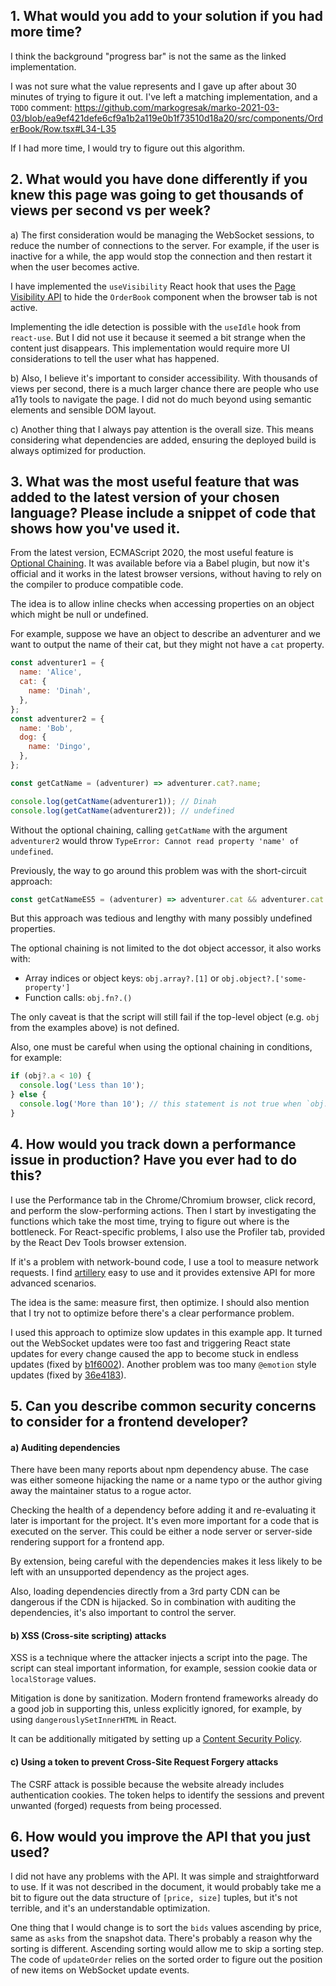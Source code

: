 ## 1. What would you add to your solution if you had more time?

I think the background "progress bar" is not the same as the linked implementation.

I was not sure what the value represents and I gave up after about 30 minutes of trying to figure it out. I've left a matching implementation, and a `TODO` comment: https://github.com/markogresak/marko-2021-03-03/blob/ea9ef421defe6cf9a1b2a119e0b1f73510d18a20/src/components/OrderBook/Row.tsx#L34-L35

If I had more time, I would try to figure out this algorithm.

## 2. What would you have done differently if you knew this page was going to get thousands of views per second vs per week?

a) The first consideration would be managing the WebSocket sessions, to reduce the number of connections to the server. For example, if the user is inactive for a while, the app would stop the connection and then restart it when the user becomes active.

I have implemented the `useVisibility` React hook that uses the [Page Visibility API](https://developer.mozilla.org/en-US/docs/Web/API/Page_Visibility_API) to hide the `OrderBook` component when the browser tab is not active.

Implementing the idle detection is possible with the `useIdle` hook from `react-use`. But I did not use it because it seemed a bit strange when the content just disappears. This implementation would require more UI considerations to tell the user what has happened.

b) Also, I believe it's important to consider accessibility. With thousands of views per second, there is a much larger chance there are people who use a11y tools to navigate the page. I did not do much beyond using semantic elements and sensible DOM layout.

c) Another thing that I always pay attention is the overall size. This means considering what dependencies are added, ensuring the deployed build is always optimized for production.

## 3. What was the most useful feature that was added to the latest version of your chosen language? Please include a snippet of code that shows how you've used it.

From the latest version, ECMAScript 2020, the most useful feature is [Optional Chaining](https://developer.mozilla.org/en-US/docs/Web/JavaScript/Reference/Operators/Optional_chaining). It was available before via a Babel plugin, but now it's official and it works in the latest browser versions, without having to rely on the compiler to produce compatible code.

The idea is to allow inline checks when accessing properties on an object which might be null or undefined.

For example, suppose we have an object to describe an adventurer and we want to output the name of their cat, but they might not have a `cat` property.

```js
const adventurer1 = {
  name: 'Alice',
  cat: {
    name: 'Dinah',
  },
};
const adventurer2 = {
  name: 'Bob',
  dog: {
    name: 'Dingo',
  },
};

const getCatName = (adventurer) => adventurer.cat?.name;

console.log(getCatName(adventurer1)); // Dinah
console.log(getCatName(adventurer2)); // undefined
```

Without the optional chaining, calling `getCatName` with the argument `adventurer2` would throw
`TypeError: Cannot read property 'name' of undefined`.

Previously, the way to go around this problem was with the short-circuit approach:

```js
const getCatNameES5 = (adventurer) => adventurer.cat && adventurer.cat.name;
```

But this approach was tedious and lengthy with many possibly undefined properties.

The optional chaining is not limited to the dot object accessor, it also works with:

- Array indices or object keys: `obj.array?.[1]` or `obj.object?.['some-property']`
- Function calls: `obj.fn?.()`

The only caveat is that the script will still fail if the top-level object (e.g. `obj` from the examples above) is not defined.

Also, one must be careful when using the optional chaining in conditions, for example:

```js
if (obj?.a < 10) {
  console.log('Less than 10');
} else {
  console.log('More than 10'); // this statement is not true when `obj.a` does not exist
}
```

## 4. How would you track down a performance issue in production? Have you ever had to do this?

I use the Performance tab in the Chrome/Chromium browser, click record, and perform the slow-performing actions. Then I start by investigating the functions which take the most time, trying to figure out where is the bottleneck. For React-specific problems, I also use the Profiler tab, provided by the React Dev Tools browser extension.

If it's a problem with network-bound code, I use a tool to measure network requests. I find [artillery](https://artillery.io/docs/guides/getting-started/installing-artillery.html) easy to use and it provides extensive API for more advanced scenarios.

The idea is the same: measure first, then optimize. I should also mention that I try not to optimize before there's a clear performance problem.

I used this approach to optimize slow updates in this example app. It turned out the WebSocket updates were too fast and triggering React state updates for every change caused the app to become stuck in endless updates (fixed by [b1f6002](https://github.com/markogresak/marko-2021-03-03/commit/b1f6002db60c3e41f85d34e185ff27402b5b8b8e)). Another problem was too many `@emotion` style updates (fixed by [36e4183](https://github.com/markogresak/marko-2021-03-03/commit/36e4183edd0051e98a30269cdd44cdcfdb4849f6)).

## 5. Can you describe common security concerns to consider for a frontend developer?

#### a) Auditing dependencies

There have been many reports about npm dependency abuse. The case was either someone hijacking the name or a name typo or the author giving away the maintainer status to a rogue actor.

Checking the health of a dependency before adding it and re-evaluating it later is important for the project. It's even more important for a code that is executed on the server. This could be either a node server or server-side rendering support for a frontend app.

By extension, being careful with the dependencies makes it less likely to be left with an unsupported dependency as the project ages.

Also, loading dependencies directly from a 3rd party CDN can be dangerous if the CDN is hijacked. So in combination with auditing the dependencies, it's also important to control the server.

#### b) XSS (Cross-site scripting) attacks

XSS is a technique where the attacker injects a script into the page. The script can steal important information, for example, session cookie data or `localStorage` values.

Mitigation is done by sanitization. Modern frontend frameworks already do a good job in supporting this, unless explicitly ignored, for example, by using `dangerouslySetInnerHTML` in React.

It can be additionally mitigated by setting up a [Content Security Policy](https://developer.mozilla.org/en-US/docs/Web/HTTP/CSP).

#### c) Using a token to prevent Cross-Site Request Forgery attacks

The CSRF attack is possible because the website already includes authentication cookies. The token helps to identify the sessions and prevent unwanted (forged) requests from being processed.

## 6. How would you improve the API that you just used?

I did not have any problems with the API. It was simple and straightforward to use. If it was not described in the document, it would probably take me a bit to figure out the data structure of `[price, size]` tuples, but it's not terrible, and it's an understandable optimization.

One thing that I would change is to sort the `bids` values ascending by price, same as `asks` from the snapshot data. There's probably a reason why the sorting is different. Ascending sorting would allow me to skip a sorting step. The code of `updateOrder` relies on the sorted order to figure out the position of new items on WebSocket update events.

